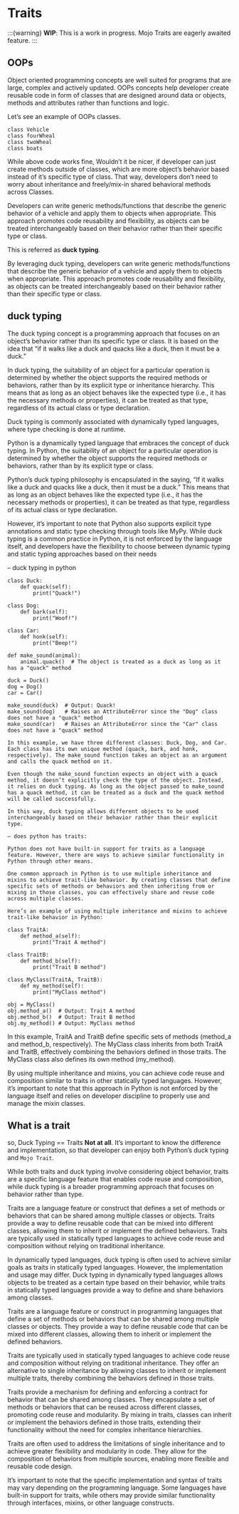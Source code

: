 # Traits

:::{warning}
**WIP**: This is a work in progress. Mojo Traits are eagerly awaited feature.
:::

## OOPs

Object oriented programming concepts are well suited for programs that are large, complex and actively updated. OOPs concepts help developer create reusable code in form of classes that are designed around data or objects, methods and attributes rather than functions and logic.

Let’s see an example of OOPs classes.

```{code-block}
class Vehicle
class fourWheal
class twoWheal
class boats
```

While above code works fine, Wouldn’t it be nicer, if developer can just create methods outside of classes, which are more object’s behavior based instead of it’s specific type of class. That way, developers don’t need to worry about inheritance and freely/mix-in shared behavioral methods across Classes.

Developers can write generic methods/functions that describe the generic behavior of a vehicle and apply them to objects when appropriate. This approach promotes code reusability and flexibility, as objects can be treated interchangeably based on their behavior rather than their specific type or class.

This is referred as **duck typing**.

By leveraging duck typing, developers can write generic methods/functions that describe the generic behavior of a vehicle and apply them to objects when appropriate. This approach promotes code reusability and flexibility, as objects can be treated interchangeably based on their behavior rather than their specific type or class.

## duck typing

The duck typing concept is a programming approach that focuses on an object’s behavior rather than its specific type or class. It is based on the idea that “if it walks like a duck and quacks like a duck, then it must be a duck.”

In duck typing, the suitability of an object for a particular operation is determined by whether the object supports the required methods or behaviors, rather than by its explicit type or inheritance hierarchy. This means that as long as an object behaves like the expected type (i.e., it has the necessary methods or properties), it can be treated as that type, regardless of its actual class or type declaration.

Duck typing is commonly associated with dynamically typed languages, where type checking is done at runtime.

Python is a dynamically typed language that embraces the concept of duck typing. In Python, the suitability of an object for a particular operation is determined by whether the object supports the required methods or behaviors, rather than by its explicit type or class.

Python’s duck typing philosophy is encapsulated in the saying, “If it walks like a duck and quacks like a duck, then it must be a duck.” This means that as long as an object behaves like the expected type (i.e., it has the necessary methods or properties), it can be treated as that type, regardless of its actual class or type declaration.

However, it’s important to note that Python also supports explicit type annotations and static type checking through tools like MyPy. While duck typing is a common practice in Python, it is not enforced by the language itself, and developers have the flexibility to choose between dynamic typing and static typing approaches based on their needs

– duck typing in python

```{code-block}
class Duck:
    def quack(self):
        print("Quack!")

class Dog:
    def bark(self):
        print("Woof!")

class Car:
    def honk(self):
        print("Beep!")

def make_sound(animal):
    animal.quack()  # The object is treated as a duck as long as it has a "quack" method

duck = Duck()
dog = Dog()
car = Car()

make_sound(duck)  # Output: Quack!
make_sound(dog)   # Raises an AttributeError since the "Dog" class does not have a "quack" method
make_sound(car)   # Raises an AttributeError since the "Car" class does not have a "quack" method
```

```{code-block}
In this example, we have three different classes: Duck, Dog, and Car. Each class has its own unique method (quack, bark, and honk, respectively). The make_sound function takes an object as an argument and calls the quack method on it.

Even though the make_sound function expects an object with a quack method, it doesn’t explicitly check the type of the object. Instead, it relies on duck typing. As long as the object passed to make_sound has a quack method, it can be treated as a duck and the quack method will be called successfully.

In this way, duck typing allows different objects to be used interchangeably based on their behavior rather than their explicit type.

– does python has traits:

Python does not have built-in support for traits as a language feature. However, there are ways to achieve similar functionality in Python through other means.

One common approach in Python is to use multiple inheritance and mixins to achieve trait-like behavior. By creating classes that define specific sets of methods or behaviors and then inheriting from or mixing in those classes, you can effectively share and reuse code across multiple classes.

Here’s an example of using multiple inheritance and mixins to achieve trait-like behavior in Python:
```

```{code-block}
class TraitA:
    def method_a(self):
        print("Trait A method")

class TraitB:
    def method_b(self):
        print("Trait B method")

class MyClass(TraitA, TraitB):
    def my_method(self):
        print("MyClass method")

obj = MyClass()
obj.method_a()  # Output: Trait A method
obj.method_b()  # Output: Trait B method
obj.my_method() # Output: MyClass method
```

In this example, TraitA and TraitB define specific sets of methods (method_a and method_b, respectively). The MyClass class inherits from both TraitA and TraitB, effectively combining the behaviors defined in those traits. The MyClass class also defines its own method (my_method).

By using multiple inheritance and mixins, you can achieve code reuse and composition similar to traits in other statically typed languages. However, it’s important to note that this approach in Python is not enforced by the language itself and relies on developer discipline to properly use and manage the mixin classes.

## What is a trait

so, Duck Typing == Traits **Not at all**. It’s important to know the difference and implementation, so that developer can enjoy both Python’s duck typing and `Mojo Trait`.

While both traits and duck typing involve considering object behavior, traits are a specific language feature that enables code reuse and composition, while duck typing is a broader programming approach that focuses on behavior rather than type.

Traits are a language feature or construct that defines a set of methods or behaviors that can be shared among multiple classes or objects. Traits provide a way to define reusable code that can be mixed into different classes, allowing them to inherit or implement the defined behaviors. Traits are typically used in statically typed languages to achieve code reuse and composition without relying on traditional inheritance.

In dynamically typed languages, duck typing is often used to achieve similar goals as traits in statically typed languages. However, the implementation and usage may differ. Duck typing in dynamically typed languages allows objects to be treated as a certain type based on their behavior, while traits in statically typed languages provide a way to define and share behaviors among classes.

Traits are a language feature or construct in programming languages that define a set of methods or behaviors that can be shared among multiple classes or objects. They provide a way to define reusable code that can be mixed into different classes, allowing them to inherit or implement the defined behaviors.

Traits are typically used in statically typed languages to achieve code reuse and composition without relying on traditional inheritance. They offer an alternative to single inheritance by allowing classes to inherit or implement multiple traits, thereby combining the behaviors defined in those traits.

Traits provide a mechanism for defining and enforcing a contract for behavior that can be shared among classes. They encapsulate a set of methods or behaviors that can be reused across different classes, promoting code reuse and modularity. By mixing in traits, classes can inherit or implement the behaviors defined in those traits, extending their functionality without the need for complex inheritance hierarchies.

Traits are often used to address the limitations of single inheritance and to achieve greater flexibility and modularity in code. They allow for the composition of behaviors from multiple sources, enabling more flexible and reusable code design.

It’s important to note that the specific implementation and syntax of traits may vary depending on the programming language. Some languages have built-in support for traits, while others may provide similar functionality through interfaces, mixins, or other language constructs.
